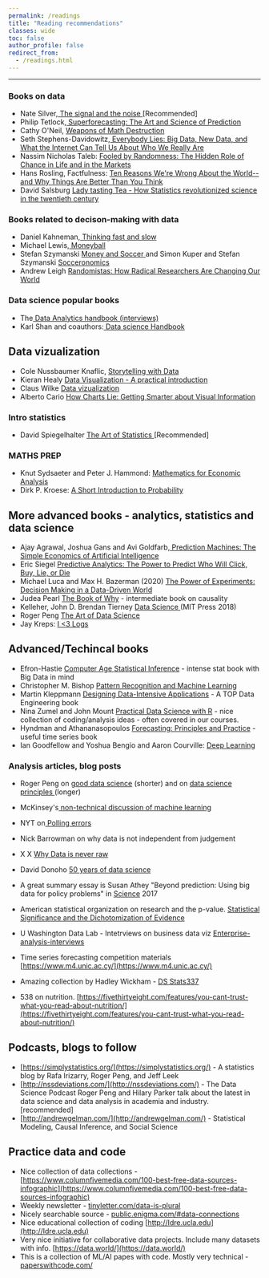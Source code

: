 ```yaml
---
permalink: /readings
title: "Reading recommendations"
classes: wide
toc: false
author_profile: false
redirect_from:
  - /readings.html
---
```

___


 

### Books on data



* Nate Silver,[ The signal and the noise ](https://www.amazon.com/Signal-Noise-Many-Predictions-Fail-but/dp/0143125087)[Recommended]
* Philip Tetlock,[ Superforecasting: The Art and Science of Prediction](https://www.amazon.com/Superforecasting-Prediction-Philip-E-Tetlock/dp/0804136718/)
* Cathy O'Neil, [Weapons of Math Destruction ](https://weaponsofmathdestructionbook.com/)
* Seth Stephens-Davidowitz,[ Everybody Lies: Big Data, New Data, and What the Internet Can Tell Us About Who We Really Are](https://www.amazon.com/Seth-Stephens-Davidowitz/e/B072549W28/ref=dp_byline_cont_ebooks_1)
* Nassim Nicholas Taleb: [Fooled by Randomness: The Hidden Role of Chance in Life and in the Markets ](https://www.amazon.com/Fooled-Randomness-Hidden-Markets-Incerto/dp/0812975219/ref=tmm_pap_swatch_0?_encoding=UTF8&qid=&sr=)
* Hans Rosling, Factfulness: [Ten Reasons We're Wrong About the World--and Why Things Are Better Than You Think](https://www.gapminder.org/factfulness-book/)
* David Salsburg [Lady tasting Tea - How Statistics revolutionized science in the twentieth century](https://www.amazon.co.uk/Lady-Tasting-Tea-David-Salsburg/dp/0805071342)


### Books related to decison-making with data



* Daniel Kahneman,[ Thinking fast and slow](https://www.amazon.com/Thinking-Fast-Slow-Daniel-Kahneman/dp/0374533555/)
* Michael Lewis,[ Moneyball](https://www.amazon.com/Moneyball-Art-Winning-Unfair-Game/dp/0393324818)
* Stefan Szymanski [Money and Soccer ](https://www.bookdepository.com/Money-Soccer-Soccernomics-Guide-Stefan-Szymanski/9781568584768?ref=pd_detail_1_sims_b_v2p_1)and Simon Kuper and Stefan Szymanski [Socceronomics](https://www.bookdepository.com/Soccernomics-2018-World-Cup-Edition-Simon-Kuper/9781568587516?ref=pd_detail_1_sims_b_p2p_1)
* Andrew Leigh [ Randomistas: How Radical Researchers Are Changing Our World](https://www.amazon.co.uk/Randomistas-Radical-Researchers-Changing-World/dp/0300236123/ref=asap_bc?ie=UTF8)



### Data science popular books

* The[ Data Analytics handbook (interviews)](https://www.teamleada.com/handbook)
* Karl Shan and coauthors:[ Data science Handbook](http://www.thedatasciencehandbook.com/)


## Data vizualization
* Cole Nussbaumer Knaflic,  [Storytelling with Data](https://www.amazon.com/gp/product/1119002257?ie=UTF8&creativeASIN=1119002257&linkCode=xm2&tag=storytellingwithdata-20)
* Kieran Healy [Data Visualization - A practical introduction](http://socviz.co/ )
* Claus Wilke [Data vizualization](http://serialmentor.com/dataviz/ ) 
* Alberto Cario [How Charts Lie: Getting Smarter about Visual Information](https://www.amazon.com/How-Charts-Lie-Getting-Information/dp/0393358429/ref=tmm_pap_swatch_0?_encoding=UTF8&qid=1594625529&sr=1-1) 



### Intro statistics 

* David Spiegelhalter [The Art of Statistics ](https://www.amazon.com/dp/B07HQDJD99/ref=dp-kindle-redirect?_encoding=UTF8&btkr=1)[Recommended]


### MATHS PREP

*    Knut Sydsaeter and Peter J. Hammond: [Mathematics for Economic Analysis]() 
* Dirk P. Kroese: [A Short Introduction to Probability]() 


## More advanced books - analytics, statistics and data science

* Ajay Agrawal, Joshua Gans and Avi Goldfarb,[ Prediction Machines: The Simple Economics of Artificial Intelligence](https://hbr.org/product/prediction-machines-the-simple-economics-of-artificial-intelligence/10195-HBK-ENG)
* Eric Siegel [Predictive Analytics: The Power to Predict Who Will Click, Buy, Lie, or Die](https://www.amazon.com/Predictive-Analytics-Power-Predict-Click/dp/1119145678/ref=asap_bc?ie=UTF8)
* Michael Luca and Max H. Bazerman (2020) [The Power of Experiments: Decision Making in a Data-Driven World](https://mitpress.mit.edu/books/power-experiments)
* Judea Pearl [The Book of Why](https://www.amazon.co.uk/Book-Why-Science-Cause-Effect/dp/0241242630/ref=asap_bc?ie=UTF8) - intermediate book on causality
* Kelleher, John D.  Brendan Tierney [Data Science ](https://www.amazon.com/gp/product/0262535432/ref=dbs_a_def_rwt_bibl_vppi_i0)(MIT Press 2018)
* Roger Peng [The Art of Data Science](https://www.amazon.com/Art-Data-Science-Roger-Peng/dp/1365061469)  
* Jay Kreps: [I &lt;3 Logs](https://bit.ly/I-heart-logs)


## Advanced/Techincal books



* Efron-Hastie [Computer Age Statistical Inference](https://www.amazon.co.uk/Computer-Age-Statistical-Inference-Mathematical/dp/1107149894/ref=asap_bc?ie=UTF8) - intense stat book with Big Data in mind
* Christopher M. Bishop [Pattern Recognition and Machine Learning](https://www.amazon.com/Pattern-Recognition-Learning-Information-Statistics/dp/0387310738/)
* Martin Kleppmann [Designing Data-Intensive Applications](designing-data-intensive-applications) - A TOP Data Engineering book
* Nina Zumel and John Mount [Practical Data Science with R](https://www.manning.com/books/practical-data-science-with-r) - nice collection of coding/analysis ideas -  often covered in our courses. 
* Hyndman and Athananasopoulos [Forecasting: Principles and Practice](http://otexts.org/fpp2/) - useful time series book
* Ian Goodfellow and Yoshua Bengio and Aaron Courville: [Deep Learning](http://www.deeplearningbook.org/ )




### Analysis articles, blog posts


* Roger Peng on [good data science](https://simplystatistics.org/2019/01/18/the-tentpoles-of-data-science/) (shorter) and on [data science principles ](https://arxiv.org/abs/1903.07639v1)(longer) 
* McKinsey's[ non-technical discussion of machine learning](http://www.mckinsey.com/industries/high-tech/our-insights/an-executives-guide-to-machine-learning%20%20%20)
* NYT on[ Polling errors](http://www.nytimes.com/interactive/2016/09/20/upshot/the-error-the-polling-world-rarely-talks-about.html?_r=0%20)
* Nick Barrowman on why data is not independent from judgement
*  X X [Why Data is never raw](https://www.thenewatlantis.com/publications/why-data-is-never-raw)
*  David Donoho [50 years of data science]()

* A great summary essay is Susan Athey "Beyond prediction: Using big data for policy problems" in [Science](https://science.sciencemag.org/node/689887.full) 2017  
* American statistical organization on research and the p-value. [Statistical Significance and the Dichotomization of Evidence](https://www.tandfonline.com/doi/full/10.1080/01621459.2017.1289846)
* U Washington Data Lab - Intetrviews on business data viz [Enterprise-analysis-interviews](https://idl.cs.washington.edu/papers/enterprise-analysis-interviews/) 
* Time series forecasting competition materials [https://www.m4.unic.ac.cy/](https://www.m4.unic.ac.cy/) 
* Amazing collection by Hadley Wickham - [DS Stats337](https://github.com/hadley/stats337)
* 538 on nutrition. [https://fivethirtyeight.com/features/you-cant-trust-what-you-read-about-nutrition/](https://fivethirtyeight.com/features/you-cant-trust-what-you-read-about-nutrition/) 




## Podcasts, blogs to follow

* [https://simplystatistics.org/](https://simplystatistics.org/) - A statistics blog by Rafa Irizarry, Roger Peng, and Jeff Leek
* [http://nssdeviations.com/](http://nssdeviations.com/) -  The Data Science Podcast Roger Peng and Hilary Parker talk about the latest in data science and data analysis in academia and industry. [recommended]
* [http://andrewgelman.com/](http://andrewgelman.com/) - Statistical Modeling, Causal Inference, and Social Science



## Practice data and code 

* Nice collection of data collections - [https://www.columnfivemedia.com/100-best-free-data-sources-infographic](https://www.columnfivemedia.com/100-best-free-data-sources-infographic) 
* Weekly newsletter - [tinyletter.com/data-is-plural](https://tinyletter.com/data-is-plural) 
* Nicely searchable source - [public.enigma.com/#data-connections](https://public.enigma.com/#data-connections) 
* Nice educational collection of coding [http://Idre.ucla.edu](http://Idre.ucla.edu)  
* Very nice initiative for collaborative data projects. Include many datasets with info. [https://data.world/](https://data.world/) 
* This is a collection of ML/AI papes with code. Mostly very technical - [paperswithcode.com/](https://paperswithcode.com/) 